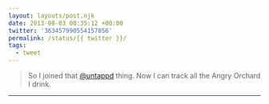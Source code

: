 ```yaml
---
layout: layouts/post.njk
date: 2013-08-03 00:35:12 +00:00
twitter: '363457990554157056'
permalink: /status/{{ twitter }}/
tags: 
  - tweet
---
```


> So I joined that [@untappd](https://twitter.com/untappd) thing. Now I can track all the Angry Orchard I drink.

---

